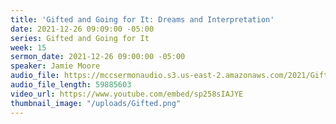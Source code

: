 ```yaml
---
title: 'Gifted and Going for It: Dreams and Interpretation'
date: 2021-12-26 09:09:00 -05:00
series: Gifted and Going for It
week: 15
sermon_date: 2021-12-26 09:00:00 -05:00
speaker: Jamie Moore
audio_file: https://mccsermonaudio.s3.us-east-2.amazonaws.com/2021/Gifted/Week+15+Gifted.mp3
audio_file_length: 59885603
video_url: https://www.youtube.com/embed/sp258sIAJYE
thumbnail_image: "/uploads/Gifted.png"
---
```


